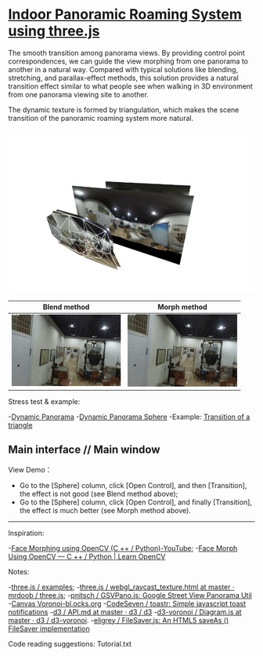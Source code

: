  # [Indoor Panoramic Roaming System using three.js](index.html)
The smooth transition among panorama views. By providing control point correspondences, we can guide the view morphing from one panorama to another in a natural way. Compared with typical solutions like blending, stretching, and parallax-effect methods, this solution provides a natural transition effect similar to what people see when walking in 3D environment from one panorama viewing site to another.

The dynamic texture is formed by triangulation, which makes the scene transition of the panoramic roaming system more natural.

![](doc/triangles.png)

| Blend method | Morph method |
|:---:|:---:|
|![](doc/blend-effect-0.25.gif)|![](doc/morph-effect-0.25.gif)|

Stress test & example:

-[Dynamic Panorama](dyna_texture.html)
-[Dynamic Panorama Sphere](dyna_sphere.html)
-Example: [Transition of a triangle](dyna_triangle.html)

## Main interface // Main window

View Demo：
-	Go to the [Sphere] column, click [Open Control], and then [Transition], the effect is not good (see Blend method above);
-	Go to the [Sphere] column, click [Open Control], and finally [Transition], the effect is much better (see Morph method above).

---

Inspiration:

-[Face Morphing using OpenCV (C ++ / Python)-YouTube](https://www.youtube.com/watch?v=pqpS6BN0_7k);
-[Face Morph Using OpenCV — C ++ / Python | Learn OpenCV](http://www.learnopencv.com/face-morph-using-opencv-cpp-python/)

Notes:

-[three.js / examples](https://threejs.org/examples/?q=texture#webgl_raycast_texture);
-[three.js / webgl_raycast_texture.html at master · mrdoob / three.js](https://github.com/mrdoob/three.js/blob/master/examples/webgl_raycast_texture.html);
-[pnitsch / GSVPano.js: Google Street View Panorama Util](https://github.com/pnitsch/GSVPano.js)
-[Canvas Voronoi-bl.ocks.org](https://bl.ocks.org/mbostock/6675193)
-[CodeSeven / toastr: Simple javascript toast notifications](https://github.com/CodeSeven/toastr)
-[d3 / API.md at master · d3 / d3](https://github.com/d3/d3/blob/master/API.md#voronoi-diagrams-d3-voronoi)
-[d3-voronoi / Diagram.js at master · d3 / d3-voronoi](https://github.com/d3/d3-voronoi/blob/master/src/Diagram.js#L82).
-[eligrey / FileSaver.js: An HTML5 saveAs () FileSaver implementation](https://github.com/eligrey/FileSaver.js)

Code reading suggestions: Tutorial.txt
